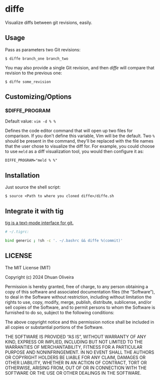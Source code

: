 # diffe

Visualize diffs between git revisions, easily.

## Usage

Pass as parameters two Git revisions:

```
$ diffe branch_one branch_two
```

You may also provide a single Git revision, and then *diffe* will compare that revision to the previous one:

```
$ diffe some_revision
```

## Customizing/Options

### $DIFFE_PROGRAM

Default value: `vim -d % %`

Defines the code editor command that will open up two files for comparison. If you don't define this variable, Vim will be the default. Two `%` should be present in the command, they'll be replaced with the file names that the user chose to visualize the diff for. For example, you could choose to use `meld` as a diff visualization tool, you would then configure it as:

```
DIFFE_PROGRAM="meld % %"
```

## Installation

Just source the shell script:

```
$ source <Path to where you cloned diffe>/diffe.sh
```

## Integrate it with tig

[tig is a text-mode interface for git.](https://github.com/jonas/tig)

```sh
# ~/.tigrc:

bind generic ; !sh -c '. ~/.bashrc && diffe %(commit)'
```

## LICENSE

The MIT License (MIT)

Copyright (c) 2024 Dhuan Oliveira

Permission is hereby granted, free of charge, to any person obtaining a copy of this software and associated documentation files (the “Software”), to deal in the Software without restriction, including without limitation the rights to use, copy, modify, merge, publish, distribute, sublicense, and/or sell copies of the Software, and to permit persons to whom the Software is furnished to do so, subject to the following conditions:

The above copyright notice and this permission notice shall be included in all copies or substantial portions of the Software.

THE SOFTWARE IS PROVIDED “AS IS”, WITHOUT WARRANTY OF ANY KIND, EXPRESS OR IMPLIED, INCLUDING BUT NOT LIMITED TO THE WARRANTIES OF MERCHANTABILITY, FITNESS FOR A PARTICULAR PURPOSE AND NONINFRINGEMENT. IN NO EVENT SHALL THE AUTHORS OR COPYRIGHT HOLDERS BE LIABLE FOR ANY CLAIM, DAMAGES OR OTHER LIABILITY, WHETHER IN AN ACTION OF CONTRACT, TORT OR OTHERWISE, ARISING FROM, OUT OF OR IN CONNECTION WITH THE SOFTWARE OR THE USE OR OTHER DEALINGS IN THE SOFTWARE.


